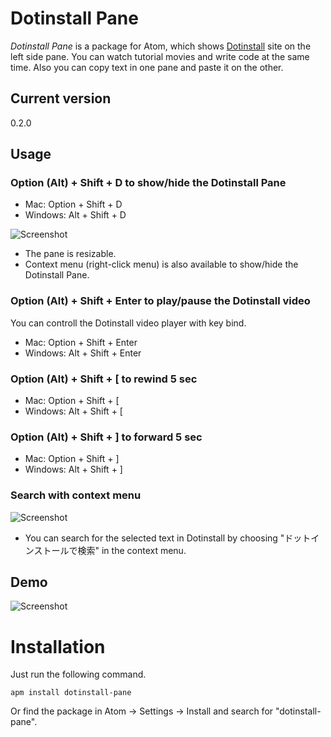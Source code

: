 # Dotinstall Pane

_Dotinstall Pane_ is a package for Atom, which shows [Dotinstall](http://dotinstall.com) site on the left side pane.  You can watch tutorial movies and write code at the same time.  Also you can copy text in one pane and paste it on the other.

## Current version

0.2.0

## Usage

### Option (Alt) + Shift + D to show/hide the Dotinstall Pane

* Mac: Option + Shift + D
* Windows: Alt + Shift + D

![Screenshot](http://static.dotinstall.com/atom_package/screenshot-main.png)

* The pane is resizable.
* Context menu (right-click menu) is also available to show/hide the Dotinstall Pane.

### Option (Alt) + Shift + Enter to play/pause the Dotinstall video

You can controll the Dotinstall video player with key bind.

* Mac: Option + Shift + Enter
* Windows: Alt + Shift + Enter

### Option (Alt) + Shift + [ to rewind 5 sec

* Mac: Option + Shift + [
* Windows: Alt + Shift + [

### Option (Alt) + Shift + ] to forward 5 sec

* Mac: Option + Shift + ]
* Windows: Alt + Shift + ]

### Search with context menu

![Screenshot](http://static.dotinstall.com/atom_package/screenshot-search.png)

* You can search for the selected text in Dotinstall by choosing "ドットインストールで検索" in the context menu.

## Demo

![Screenshot](http://static.dotinstall.com/atom_package/screenshot-demo.gif)

# Installation

Just run the following command.

```
apm install dotinstall-pane
```

Or find the package in Atom -> Settings -> Install and search for "dotinstall-pane".
